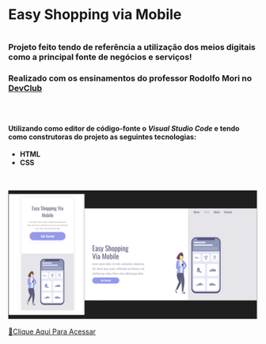 <h1>Easy Shopping via Mobile<h1> 

<h3>Projeto feito tendo de referência a utilização dos meios digitais como a principal fonte de negócios e serviços!<h3>

<h3>Realizado com os ensinamentos do professor Rodolfo Mori no <a href="https://rodolfomori.com.br/devclub">DevClub</a><h3>
<br>
<h4>Utilizando como editor de código-fonte o <i>Visual Studio Code</i> e tendo como construtoras do projeto as seguintes tecnologias:</h4>
<ul>
<li><b>HTML</b></li>
<li><b>CSS</b></li>
</ul>
<br>
<br>
  <img src="https://github.com/ViniFerAlbuquerque/Easy-Shopping-Via-Mobile/blob/master/Easy%20Shopping%20Via%20Mobile.png?raw=true">
  
  [🔗Clique Aqui Para Acessar](https://viniferalbuquerque.github.io/Easy-Shopping-Via-Mobile/)
